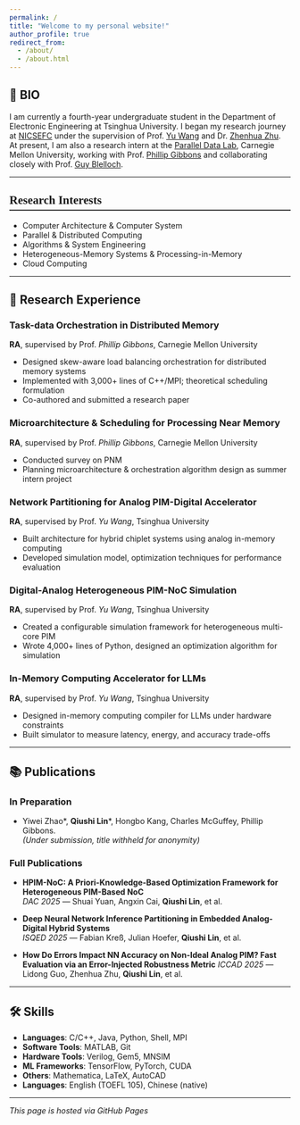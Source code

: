 ```yaml
---
permalink: /
title: "Welcome to my personal website!"
author_profile: true
redirect_from: 
  - /about/
  - /about.html
---
```



## 👤 BIO

I am currently a fourth-year undergraduate student in the Department of Electronic Engineering at Tsinghua University. I began my research journey at [NICSEFC](https://nicsefc.ee.tsinghua.edu.cn/) under the supervision of Prof. [Yu Wang](https://web.ee.tsinghua.edu.cn/wangyu) and Dr. [Zhenhua Zhu](https://nicsefc.ee.tsinghua.edu.cn/people/ZhenhuaZhu). At present, I am also a research intern at the [Parallel Data Lab](https://www.pdl.cmu.edu/index.shtml), Carnegie Mellon University, working with Prof. [Phillip Gibbons](https://www.cs.cmu.edu/~gibbons/) and collaborating closely with Prof. [Guy Blelloch](https://www.cs.cmu.edu/~guyb/). 


---

<h2 style="font-family:Georgia, serif; font-weight:600; border-bottom:2px solid #333; padding-bottom:4px;">
Research Interests
</h2>

- Computer Architecture & Computer System
- Parallel & Distributed Computing  
- Algorithms & System Engineering  
- Heterogeneous-Memory Systems & Processing-in-Memory  
- Cloud Computing  

---

## 🧪 Research Experience

### Task-data Orchestration in Distributed Memory  
**RA**, supervised by Prof. *Phillip Gibbons*, Carnegie Mellon University  
- Designed skew-aware load balancing orchestration for distributed memory systems  
- Implemented with 3,000+ lines of C++/MPI; theoretical scheduling formulation  
- Co-authored and submitted a research paper  

### Microarchitecture & Scheduling for Processing Near Memory  
**RA**, supervised by Prof. *Phillip Gibbons*, Carnegie Mellon University  
- Conducted survey on PNM  
- Planning microarchitecture & orchestration algorithm design as summer intern project  

### Network Partitioning for Analog PIM-Digital Accelerator  
**RA**, supervised by Prof. *Yu Wang*, Tsinghua University  
- Built architecture for hybrid chiplet systems using analog in-memory computing  
- Developed simulation model, optimization techniques for performance evaluation  

### Digital-Analog Heterogeneous PIM-NoC Simulation  
**RA**, supervised by Prof. *Yu Wang*, Tsinghua University  
- Created a configurable simulation framework for heterogeneous multi-core PIM  
- Wrote 4,000+ lines of Python, designed an optimization algorithm for simulation  

### In-Memory Computing Accelerator for LLMs  
**RA**, supervised by Prof. *Yu Wang*, Tsinghua University  
- Designed in-memory computing compiler for LLMs under hardware constraints  
- Built simulator to measure latency, energy, and accuracy trade-offs  

---

## 📚 Publications

### In Preparation  
- Yiwei Zhao\*, **Qiushi Lin**\*, Hongbo Kang, Charles McGuffey, Phillip Gibbons.  
  *(Under submission, title withheld for anonymity)*

### Full Publications  
- **HPIM-NoC: A Priori-Knowledge-Based Optimization Framework for Heterogeneous PIM-Based NoC**  
  *DAC 2025* — Shuai Yuan, Angxin Cai, **Qiushi Lin**, et al.

- **Deep Neural Network Inference Partitioning in Embedded Analog-Digital Hybrid Systems**  
  *ISQED 2025* — Fabian Kreß, Julian Hoefer, **Qiushi Lin**, et al.
  
- **How Do Errors Impact NN Accuracy on Non-Ideal Analog PIM? Fast Evaluation via an Error-Injected Robustness Metric**
  *ICCAD 2025* — Lidong Guo, Zhenhua Zhu, **Qiushi Lin**, et al.

---

## 🛠 Skills

- **Languages**: C/C++, Java, Python, Shell, MPI  
- **Software Tools**: MATLAB, Git  
- **Hardware Tools**: Verilog, Gem5, MNSIM  
- **ML Frameworks**: TensorFlow, PyTorch, CUDA  
- **Others**: Mathematica, LaTeX, AutoCAD  
- **Languages**: English (TOEFL 105), Chinese (native)

---

_This page is hosted via GitHub Pages_  

